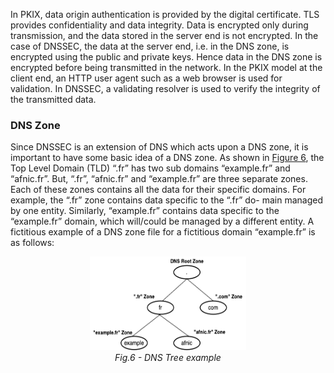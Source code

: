 In PKIX, data origin authentication is provided by the digital certificate. TLS provides confidentiality and data integrity. Data is encrypted only during transmission, and the data stored in the server end is not encrypted. In the case of DNSSEC, the data at the server end, i.e. in the DNS zone, is encrypted using the public and private keys. Hence data in the DNS zone is encrypted before being transmitted in the network. In the PKIX model at the client end, an HTTP user agent such as a web browser is used for validation. In DNSSEC, a validating resolver is used to verify the integrity of the transmitted data.

### DNS Zone

Since DNSSEC is an extension of DNS which acts upon a DNS zone, it is important to have some basic idea of a DNS zone. As shown in [Figure 6](/Figures/DNS-Hierarchy1.png), the Top Level Domain (TLD) “.fr” has two sub domains “example.fr” and “afnic.fr”. But, “.fr”, “afnic.fr” and “example.fr” are three separate zones. Each of these zones contains all the data for their specific domains. For example, the “.fr” zone contains data specific to the “.fr” do- main managed by one entity. Similarly, “example.fr” contains data specific to the “example.fr” domain, which will/could be managed by a different entity. A fictitious example of a DNS zone file for a fictitious domain “example.fr” is as follows:

<p align="center">
  <img width="250" height="150" src="https://github.com/AFNIC/Mutual-Authentication-via-DANE/blob/main/Figures/DNS-Hierarchy1.png">
  <br>
  <em> Fig.6 - DNS Tree example </em>
</p>


